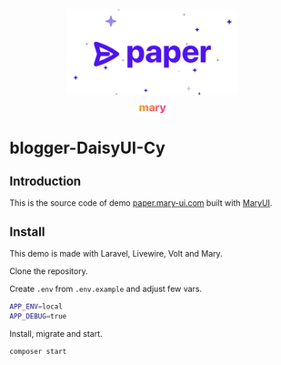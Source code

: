 <p align="center"><img width="300" src="public/paper2.png"></p>
<p align="center"><img width="50" src="public/mary.png"></p>

# blogger-DaisyUI-Cy

## Introduction

This is the source code of demo [paper.mary-ui.com](https://paper.mary-ui.com) built with [MaryUI](https://mary-ui.com).

## Install

This demo is made with Laravel, Livewire, Volt and Mary.

Clone the repository.

Create `.env` from `.env.example` and adjust few vars.

```bash
APP_ENV=local
APP_DEBUG=true
```

Install, migrate and start.

```bash
composer start
```


